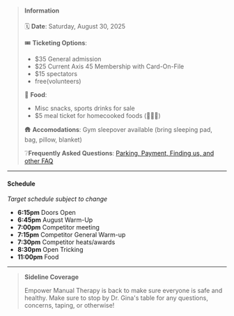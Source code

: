 
<!-- # Labor Day Mini -->

> #### Information
>
> 🗓️ **Date**: Saturday, August 30, 2025
>
> 🎟️ **Ticketing Options**: 
> - $35 General admission
> - $25 Current Axis 45 Membership with Card-On-File
> - $15 spectators
> - free(volunteers)
>
> 🥔 **Food**: 
> - Misc snacks, sports drinks for sale
> - $5 meal ticket for homecooked foods (🐖🥔🥦)
>
> 🛖 **Accomodations**: Gym sleepover available (bring sleeping pad, bag, pillow, blanket)
>
> ❔**Frequently Asked Questions**: [Parking, Payment, Finding us, and other FAQ](../faq.html)

---

#### Schedule

_Target schedule subject to change_

- **6:15pm** Doors Open
- **6:45pm** August Warm-Up
- **7:00pm** Competitor meeting
- **7:15pm** Competitor General Warm-up
- **7:30pm** Competitor heats/awards
- **8:30pm** Open Tricking
- **11:00pm** Food

---

> **Sideline Coverage**
>
> Empower Manual Therapy is back to make sure everyone is safe and healthy. Make sure to stop by Dr. Gina's table for any questions, concerns, taping, or otherwise!
